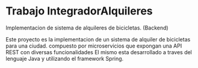 # Trabajo IntegradorAlquileres
Implementacion de sistema de alquileres de bicicletas. (Backend)

Este proyecto es la implementacion de un sistema de alquiler de bicicletas para una ciudad. compuesto por microservicios que expongan una API REST con diversas funcionalidades
El mismo esta desarrollado a traves del lenguaje Java y utilizando el framework Spring.
